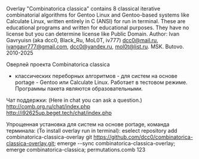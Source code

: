 Overlay  "Combinatorica classica" contains 8 classical iterative combinatorial algorithms
for Gentoo Linux and Gentoo-based systems like Calculate Linux, written entirely in C (ANSI) for
run in terminal. These are educational programs and written for educational purposes.
They have no license but you can determine license like Public Domain. 
Author: Ivan Gavryuisn (aka dcc0, Black_Ru, MoL0T, iv777)
dcc0@mail.ru, ivangavr777@gmail.com, dcc0@yandex.ru, mol0t@list.ru. 
MSK. Butovo. 2010-2025

Оверлей проекта Combinatorica classica
- классических переборных алгоритмов -
 для систем на основе portage - Gentoo или Calculate Linux.
Работает в тестовом режиме.
Программы пакета являются образовательными.


Чат поддержки:
(Here in chat you can ask a question.)
http://comb.org.ru/chat/index.php
http://i92625up.beget.tech/chat/index.php

Упрощенная установка для систем на основе portage, команда терминала:
(To install overlay run in terminal):
eselect repository add combinatorica-classica-overlay git https://github.com/dcc0/combinatorica-classica-overlay.git; 
emerge --sync combinatorica-classica-overlay; emerge combinatorica-classica; permutations.comb 123
